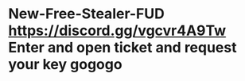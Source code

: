 # New-Free-Stealer-FUD https://discord.gg/vgcvr4A9Tw Enter and open ticket and request your key gogogo
